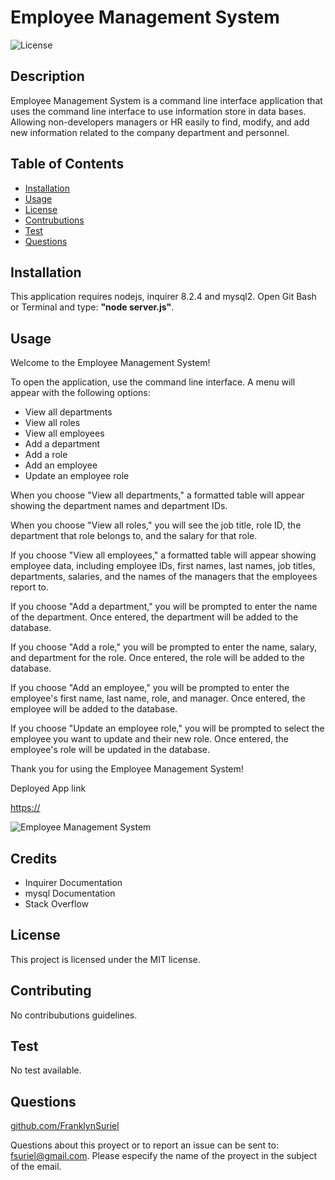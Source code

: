 # Employee Management System

![License](https://img.shields.io/badge/license-MIT-green)
  
## Description

Employee Management System is a command line interface application that uses the command line interface to use information store in data bases. Allowing non-developers managers or HR easily to find, modify, and add new  information related to the company department and personnel.

## Table of Contents

  - [Installation](#Installation)
  - [Usage](#Usage)
  - [License](#License)
  - [Contrubutions](#Contributions)
  - [Test](#Test)
  - [Questions](#Questions)

## Installation
 
This application requires nodejs, inquirer 8.2.4 and mysql2. Open Git Bash or Terminal and type: **"node server.js"**.

## Usage

Welcome to the Employee Management System!

To open the application, use the command line interface. A menu will appear with the following options:

- View all departments
- View all roles
- View all employees
- Add a department
- Add a role
- Add an employee
- Update an employee role

When you choose "View all departments," a formatted table will appear showing the department names and department IDs.

When you choose "View all roles," you will see the job title, role ID, the department that role belongs to, and the salary for that role.

If you choose "View all employees," a formatted table will appear showing employee data, including employee IDs, first names, last names, job titles, departments, salaries, and the names of the managers that the employees report to.

If you choose "Add a department," you will be prompted to enter the name of the department. Once entered, the department will be added to the database.

If you choose "Add a role," you will be prompted to enter the name, salary, and department for the role. Once entered, the role will be added to the database.

If you choose "Add an employee," you will be prompted to enter the employee's first name, last name, role, and manager. Once entered, the employee will be added to the database.

If you choose "Update an employee role," you will be prompted to select the employee you want to update and their new role. Once entered, the employee's role will be updated in the database.

Thank you for using the Employee Management System!

Deployed App link

[https://](https://)

![Employee Management System](./)



## Credits

- Inquirer Documentation
- mysql Documentation
- Stack Overflow

## License

This project is licensed under the MIT license.

## Contributing

No contribubutions guidelines.

## Test

No test available.

## Questions

[github.com/FranklynSuriel](https://github.com/FranklynSuriel)

Questions about this proyect or to report an issue can be sent to:
fsuriel@gmail.com. Please especify the name of the proyect in the subject of the email.
